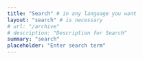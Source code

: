 ```yaml
---
title: "Search" # in any language you want
layout: "search" # is necessary
# url: "/archive"
# description: "Description for Search"
summary: "search"
placeholder: "Enter search term"
---
```

